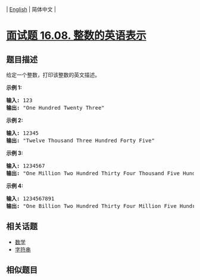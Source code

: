 
| [English](README_EN.md) | 简体中文 |

# [面试题 16.08. 整数的英语表示](https://leetcode-cn.com/problems/english-int-lcci/)

## 题目描述

<p>给定一个整数，打印该整数的英文描述。</p>

<p><strong>示例 1:</strong></p>

<pre><strong>输入:</strong> 123
<strong>输出:</strong> &quot;One Hundred Twenty Three&quot;
</pre>

<p><strong>示例 2:</strong></p>

<pre><strong>输入:</strong> 12345
<strong>输出:</strong> &quot;Twelve Thousand Three Hundred Forty Five&quot;</pre>

<p><strong>示例 3:</strong></p>

<pre><strong>输入:</strong> 1234567
<strong>输出:</strong> &quot;One Million Two Hundred Thirty Four Thousand Five Hundred Sixty Seven&quot;</pre>

<p><strong>示例 4:</strong></p>

<pre><strong>输入:</strong> 1234567891
<strong>输出:</strong> &quot;One Billion Two Hundred Thirty Four Million Five Hundred Sixty Seven Thousand Eight Hundred Ninety One&quot;</pre>


## 相关话题

- [数学](https://leetcode-cn.com/tag/math)
- [字符串](https://leetcode-cn.com/tag/string)

## 相似题目


